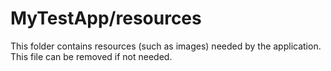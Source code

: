 # MyTestApp/resources

This folder contains resources (such as images) needed by the application. This file can
be removed if not needed.
